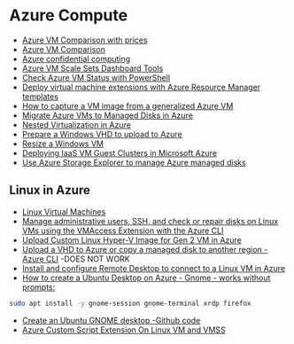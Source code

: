 # Azure Compute

- [Azure VM Comparison with prices](https://azureprice.net)
- [Azure VM Comparison](https://azureprice.net/)
- [Azure confidential computing](https://azure.microsoft.com/en-us/blog/introducing-azure-confidential-computing)
- [Azure VM Scale Sets Dashboard Tools](https://github.com/gbowerman/vmssdashboard)
- [Check Azure VM Status with PowerShell](https://4sysops.com/archives/check-azure-vm-status-with-powershell/)
- [Deploy virtual machine extensions with Azure Resource Manager templates](https://docs.microsoft.com/en-us/azure/azure-resource-manager/templates/template-tutorial-deploy-vm-extensions)
- [How to capture a VM image from a generalized Azure VM](https://docs.microsoft.com/en-us/azure/virtual-machines/virtual-machines-windows-capture-image?toc=%2fazure%2fvirtual-machines%2fwindows%2ftoc.json)
- [Migrate Azure VMs to Managed Disks in Azure](https://docs.microsoft.com/en-us/azure/virtual-machines/windows/migrate-to-managed-disks)
- [Nested Virtualization in Azure](https://azure.microsoft.com/en-us/blog/nested-virtualization-in-azure/)
- [Prepare a Windows VHD to upload to Azure](https://docs.microsoft.com/en-us/azure/virtual-machines/virtual-machines-windows-prepare-for-upload-vhd-image?)
- [Resize a Windows VM](https://docs.microsoft.com/en-us/azure/virtual-machines/windows/resize-vm)
- [Deploying IaaS VM Guest Clusters in Microsoft Azure](https://blogs.msdn.microsoft.com/clustering/2017/02/14/deploying-an-iaas-vm-guest-clusters-in-microsoft-azure/)
- [Use Azure Storage Explorer to manage Azure managed disks](https://docs.microsoft.com/en-us/azure/virtual-machines/disks-use-storage-explorer-managed-disks)

## Linux in Azure

- [Linux Virtual Machines](https://docs.microsoft.com/en-us/azure/virtual-machines/linux/)
- [Manage administrative users, SSH, and check or repair disks on Linux VMs using the VMAccess Extension with the Azure CLI](https://docs.microsoft.com/en-us/azure/virtual-machines/extensions/vmaccess)
- [Upload Custom Linux Hyper-V Image for Gen 2 VM in Azure](https://techcommunity.microsoft.com/t5/core-infrastructure-and-security/upload-custom-linux-hyper-v-image-for-gen-2-vm-in-azure/ba-p/2143737)
- [Upload a VHD to Azure or copy a managed disk to another region - Azure CLI](https://docs.microsoft.com/en-us/azure/virtual-machines/linux/disks-upload-vhd-to-managed-disk-cli) -DOES NOT WORK
- [Install and configure Remote Desktop to connect to a Linux VM in Azure](https://docs.microsoft.com/en-us/azure/virtual-machines/linux/use-remote-desktop)
- [How to create a Ubuntu Desktop on Azure - Gnome - works without prompts:](https://blog.hildenco.com/2019/07/creating-ubuntu-desktop-instance-on.html?m=1)

```bash
sudo apt install -y gnome-session gnome-terminal xrdp firefox
```

- [Create an Ubuntu GNOME desktop -Github code](https://azure.microsoft.com/en-us/resources/templates/ubuntu-desktop-gnome/)
- [Azure Custom Script Extension On Linux VM and VMSS](https://ochzhen.com/blog/azure-custom-script-extension-linux)
